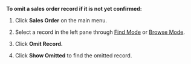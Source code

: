 **To omit a sales order record if it is not yet confirmed:** 

1. Click **Sales Order** on the main menu. 

2. Select a record in the left pane through [Find Mode](Find%20Mode.md) or [Browse Mode](https://github.com/Fx-Professional-Services/HorizonDocs/blob/main/Horizon%20User%20Guide/Searching%20on%20Horizon/Browse%20Mode.mdd). 

3. Click **Omit Record.**

4. Click **Show Omitted** to find the omitted record. 
